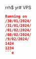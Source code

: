 rrh$ yr# VPS 
```json
Running on
/30/01/2024/
/31/01/2024/
/01/02/2024/
/08/02/2024/
/9/02/2024/
1424
1234
```e

